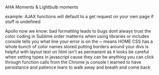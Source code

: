 AHA Moments & Lightbulb moments

example:
AJAX functions will default to a get request on your own page if stuff is undefined


Apollo now we know:
bad formatting leads to bugs
dont always trust the color coding in Sublime
order matterns when using libraries or includes
console tells you what line your error is on
the ~ means HOME
CSS has a whole bunch of color names stored
putting borders around your divs is helpful with layout
text on html isn't as permanent as it looks
be careful when setting types in javascript cause they can be anything
you can click through function calls from the Chrome js console
I learned to have persistance and patience
learn to walk away and breath and come back
